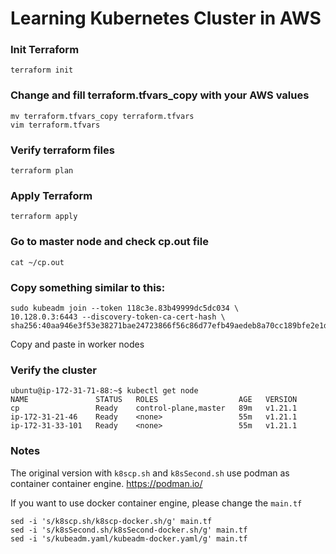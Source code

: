# Learning Kubernetes Cluster in AWS
### Init Terraform
```
terraform init
```
### Change and fill terraform.tfvars_copy with your AWS values
```
mv terraform.tfvars_copy terraform.tfvars
vim terraform.tfvars
```
### Verify terraform files
```
terraform plan
```
### Apply Terraform
```
terraform apply
```
### Go to master node and check cp.out file
```
cat ~/cp.out
```
### Copy something similar to this:
```
sudo kubeadm join --token 118c3e.83b49999dc5dc034 \
10.128.0.3:6443 --discovery-token-ca-cert-hash \
sha256:40aa946e3f53e38271bae24723866f56c86d77efb49aedeb8a70cc189bfe2e1d
```
Copy and paste in worker nodes
### Verify the cluster
```
ubuntu@ip-172-31-71-88:~$ kubectl get node
NAME               STATUS   ROLES                  AGE   VERSION
cp                 Ready    control-plane,master   89m   v1.21.1
ip-172-31-21-46    Ready    <none>                 55m   v1.21.1
ip-172-31-33-101   Ready    <none>                 55m   v1.21.1
```
### Notes
The original version with `k8scp.sh` and `k8sSecond.sh` use podman as container
container engine.
https://podman.io/

If you want to use docker container engine, please change the `main.tf`
```
sed -i 's/k8scp.sh/k8scp-docker.sh/g' main.tf
sed -i 's/k8sSecond.sh/k8sSecond-docker.sh/g' main.tf
sed -i 's/kubeadm.yaml/kubeadm-docker.yaml/g' main.tf
```
